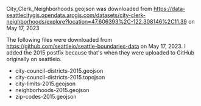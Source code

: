 City_Clerk_Neighborhoods.geojson was downloaded from https://data-seattlecitygis.opendata.arcgis.com/datasets/city-clerk-neighborhoods/explore?location=47.606393%2C-122.308146%2C11.39 on May 17, 2023

The following files were downloaded from https://github.com/seattleio/seattle-boundaries-data on May 17, 2023. I added the 2015 postfix because that's when they were uploaded to GitHub originally on seattleio.
* city-council-districts-2015.geojson
* city-council-districts-2015.topojson
* city-limits-2015.geojson
* neighborhoods-2015.geojson
* zip-codes-2015.geojson
